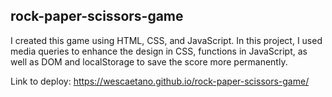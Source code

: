 ﻿## rock-paper-scissors-game

I created this game using HTML, CSS, and JavaScript. In this project, I used media queries to enhance the design in CSS, functions in JavaScript, as well as DOM and localStorage to save the score more permanently.

Link to deploy: https://wescaetano.github.io/rock-paper-scissors-game/
